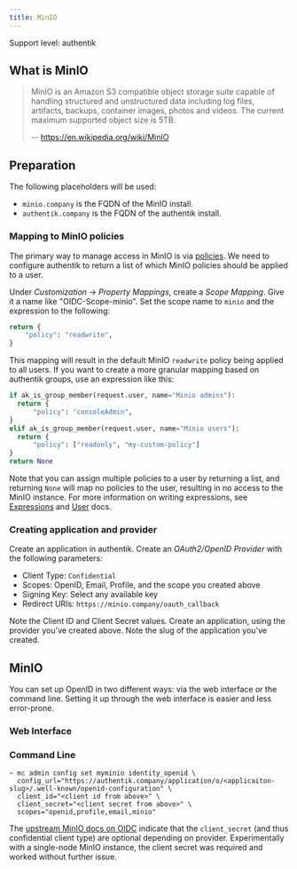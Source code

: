 ```yaml
---
title: MinIO
---
```


<span class="badge badge--primary">Support level: authentik</span>

## What is MinIO

> MinIO is an Amazon S3 compatible object storage suite capable of handling structured and unstructured data including log files, artifacts, backups, container images, photos and videos. The current maximum supported object size is 5TB.
>
> -- https://en.wikipedia.org/wiki/MinIO

## Preparation

The following placeholders will be used:

-   `minio.company` is the FQDN of the MinIO install.
-   `authentik.company` is the FQDN of the authentik install.

### Mapping to MinIO policies

The primary way to manage access in MinIO is via [policies](https://min.io/docs/minio/linux/administration/identity-access-management/policy-based-access-control.html#minio-policy). We need to configure authentik to return a list of which MinIO policies should be applied to a user.

Under _Customization_ -> _Property Mappings_, create a _Scope Mapping_. Give it a name like "OIDC-Scope-minio". Set the scope name to `minio` and the expression to the following:

```python
return {
    "policy": "readwrite",
}
```

This mapping will result in the default MinIO `readwrite` policy being applied to all users. If you want to create a more granular mapping based on authentik groups, use an expression like this:

```python
if ak_is_group_member(request.user, name="Minio admins"):
  return {
      "policy": "consoleAdmin",
}
elif ak_is_group_member(request.user, name="Minio users"):
  return {
      "policy": ["readonly", "my-custom-policy"]
}
return None
```

Note that you can assign multiple policies to a user by returning a list, and returning `None` will map no policies to the user, resulting in no access to the MinIO instance. For more information on writing expressions, see [Expressions](../../../docs/property-mappings/expression) and [User](../../../docs/user-group-role/user/user_ref#object-properties) docs.

### Creating application and provider

Create an application in authentik. Create an _OAuth2/OpenID Provider_ with the following parameters:

-   Client Type: `Confidential`
-   Scopes: OpenID, Email, Profile, and the scope you created above
-   Signing Key: Select any available key
-   Redirect URIs: `https://minio.company/oauth_callback`

Note the Client ID and Client Secret values. Create an application, using the provider you've created above. Note the slug of the application you've created.

## MinIO
You can set up OpenID in two different ways: via the web interface or the command line. Setting it up through the web interface is easier and less error-prone.

### Web Interface

### Command Line

```
~ mc admin config set myminio identity_openid \
  config_url="https://authentik.company/application/o/<applicaiton-slug>/.well-known/openid-configuration" \
  client_id="<client id from above>" \
  client_secret="<client secret from above>" \
  scopes="openid,profile,email,minio"
```

The [upstream MinIO docs on OIDC](https://min.io/docs/minio/linux/reference/minio-mc-admin/mc-admin-config.html#openid-identity-management) indicate that the `client_secret` (and thus confidential client type) are optional depending on provider. Experimentally with a single-node MinIO instance, the client secret was required and worked without further issue.
